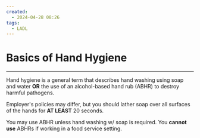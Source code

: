 ```yaml
---
created:
  - 2024-04-28 08:26
tags:
  - LADL
---
```

# Basics of Hand Hygiene

---

Hand hygiene is a general term that describes hand washing using soap and water **OR** the use of an alcohol-based hand rub (ABHR) to destroy harmful pathogens.

Employer's policies may differ, but you should lather soap over all surfaces of the hands for **AT LEAST** 20 seconds.

You may use ABHR unless hand washing w/ soap is required.  You **cannot use** ABHRs if working in a food service setting.

